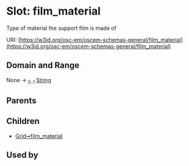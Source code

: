 
# Slot: film_material

Type of material the support film is made of

URI: [https://w3id.org/osc-em/oscem-schemas-general/film_material](https://w3id.org/osc-em/oscem-schemas-general/film_material)


## Domain and Range

None &#8594;  <sub>0..1</sub> [String](types/String.md)

## Parents


## Children

 *  [Grid➞film_material](Grid_film_material.md)

## Used by

